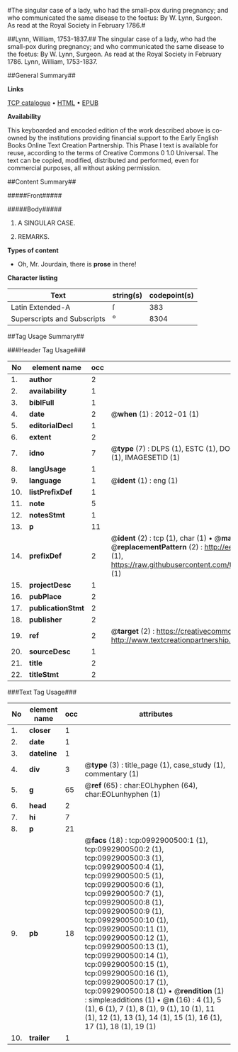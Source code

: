 #The singular case of a lady, who had the small-pox during pregnancy; and who communicated the same disease to the foetus: By W. Lynn, Surgeon. As read at the Royal Society in February 1786.#

##Lynn, William, 1753-1837.##
The singular case of a lady, who had the small-pox during pregnancy; and who communicated the same disease to the foetus: By W. Lynn, Surgeon. As read at the Royal Society in February 1786.
Lynn, William, 1753-1837.

##General Summary##

**Links**

[TCP catalogue](http://www.ota.ox.ac.uk/tcp/)  • 
[HTML](http://tei.it.ox.ac.uk/tcp/Texts-HTML/free/004/004858381.html)  • 
[EPUB](http://tei.it.ox.ac.uk/tcp/Texts-EPUB/free/004/004858381.epub)

**Availability**

This keyboarded and encoded edition of the
	       work described above is co-owned by the institutions
	       providing financial support to the Early English Books
	       Online Text Creation Partnership. This Phase I text is
	       available for reuse, according to the terms of Creative
	       Commons 0 1.0 Universal. The text can be copied,
	       modified, distributed and performed, even for
	       commercial purposes, all without asking permission.


##Content Summary##

#####Front#####

#####Body#####

1. A SINGULAR CASE.

1. REMARKS.

**Types of content**

  * Oh, Mr. Jourdain, there is **prose** in there!

**Character listing**


|Text|string(s)|codepoint(s)|
|---|---|---|
|Latin Extended-A|ſ|383|
|Superscripts             and Subscripts|⁰|8304|

##Tag Usage Summary##

###Header Tag Usage###

|No|element name|occ|attributes|
|---|---|---|---|
|1.|__author__|2||
|2.|__availability__|1||
|3.|__biblFull__|1||
|4.|__date__|2| @__when__ (1) : 2012-01 (1)|
|5.|__editorialDecl__|1||
|6.|__extent__|2||
|7.|__idno__|7| @__type__ (7) : DLPS (1), ESTC (1), DOCNO (1), TCP (1), GALEDOCNO (1), CONTENTSET (1), IMAGESETID (1)|
|8.|__langUsage__|1||
|9.|__language__|1| @__ident__ (1) : eng (1)|
|10.|__listPrefixDef__|1||
|11.|__note__|5||
|12.|__notesStmt__|1||
|13.|__p__|11||
|14.|__prefixDef__|2| @__ident__ (2) : tcp (1), char (1)  •  @__matchPattern__ (2) : ([0-9\-]+):([0-9IVX]+) (1), (.+) (1)  •  @__replacementPattern__ (2) : http://eebo.chadwyck.com/downloadtiff?vid=$1&page=$2 (1), https://raw.githubusercontent.com/textcreationpartnership/Texts/master/tcpchars.xml#$1 (1)|
|15.|__projectDesc__|1||
|16.|__pubPlace__|2||
|17.|__publicationStmt__|2||
|18.|__publisher__|2||
|19.|__ref__|2| @__target__ (2) : https://creativecommons.org/publicdomain/zero/1.0/ (1), http://www.textcreationpartnership.org/docs/. (1)|
|20.|__sourceDesc__|1||
|21.|__title__|2||
|22.|__titleStmt__|2||


###Text Tag Usage###

|No|element name|occ|attributes|
|---|---|---|---|
|1.|__closer__|1||
|2.|__date__|1||
|3.|__dateline__|1||
|4.|__div__|3| @__type__ (3) : title_page (1), case_study (1), commentary (1)|
|5.|__g__|65| @__ref__ (65) : char:EOLhyphen (64), char:EOLunhyphen (1)|
|6.|__head__|2||
|7.|__hi__|7||
|8.|__p__|21||
|9.|__pb__|18| @__facs__ (18) : tcp:0992900500:1 (1), tcp:0992900500:2 (1), tcp:0992900500:3 (1), tcp:0992900500:4 (1), tcp:0992900500:5 (1), tcp:0992900500:6 (1), tcp:0992900500:7 (1), tcp:0992900500:8 (1), tcp:0992900500:9 (1), tcp:0992900500:10 (1), tcp:0992900500:11 (1), tcp:0992900500:12 (1), tcp:0992900500:13 (1), tcp:0992900500:14 (1), tcp:0992900500:15 (1), tcp:0992900500:16 (1), tcp:0992900500:17 (1), tcp:0992900500:18 (1)  •  @__rendition__ (1) : simple:additions (1)  •  @__n__ (16) : 4 (1), 5 (1), 6 (1), 7 (1), 8 (1), 9 (1), 10 (1), 11 (1), 12 (1), 13 (1), 14 (1), 15 (1), 16 (1), 17 (1), 18 (1), 19 (1)|
|10.|__trailer__|1||
